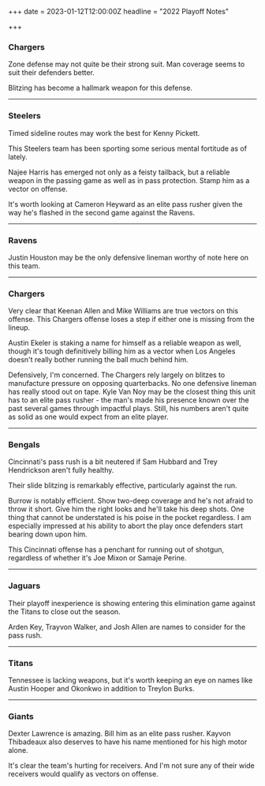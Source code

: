 +++
date = 2023-01-12T12:00:00Z
headline = "2022 Playoff Notes"

+++
### Chargers

Zone defense may not quite be their strong suit. Man coverage seems to suit their defenders better.

Blitzing has become a hallmark weapon for this defense.

***

### Steelers

Timed sideline routes may work the best for Kenny Pickett.

This Steelers team has been sporting some serious mental fortitude as of lately.

Najee Harris has emerged not only as a feisty tailback, but a reliable weapon in the passing game as well as in pass protection. Stamp him as a vector on offense.

It's worth looking at Cameron Heyward as an elite pass rusher given the way he's flashed in the second game against the Ravens.

***

### Ravens

Justin Houston may be the only defensive lineman worthy of note here on this team.

***

### Chargers

Very clear that Keenan Allen and Mike Williams are true vectors on this offense. This Chargers offense loses a step if either one is missing from the lineup.

Austin Ekeler is staking a name for himself as a reliable weapon as well, though it's tough definitively billing him as a vector when Los Angeles doesn't really bother running the ball much behind him.

Defensively, I'm concerned. The Chargers rely largely on blitzes to manufacture pressure on opposing quarterbacks. No one defensive lineman has really stood out on tape. Kyle Van Noy may be the closest thing this unit has to an elite pass rusher - the man's made his presence known over the past several games through impactful plays. Still, his numbers aren't quite as solid as one would expect from an elite player.

***

### Bengals

Cincinnati's pass rush is a bit neutered if Sam Hubbard and Trey Hendrickson aren't fully healthy.

Their slide blitzing is remarkably effective, particularly against the run.

Burrow is notably efficient. Show two-deep coverage and he's not afraid to throw it short. Give him the right looks and he'll take his deep shots. One thing that cannot be understated is his poise in the pocket regardless. I am especially impressed at his ability to abort the play once defenders start bearing down upon him.

This Cincinnati offense has a penchant for running out of shotgun, regardless of whether it's Joe Mixon or Samaje Perine.

***

### Jaguars

Their playoff inexperience is showing entering this elimination game against the Titans to close out the season.

Arden Key, Trayvon Walker, and Josh Allen are names to consider for the pass rush.

***

### Titans

Tennessee is lacking weapons, but it's worth keeping an eye on names like Austin Hooper and Okonkwo in addition to Treylon Burks.

***

### Giants

Dexter Lawrence is amazing. Bill him as an elite pass rusher. Kayvon Thibadeaux also deserves to have his name mentioned for his high motor alone.

It's clear the team's hurting for receivers. And I'm not sure any of their wide receivers would qualify as vectors on offense.